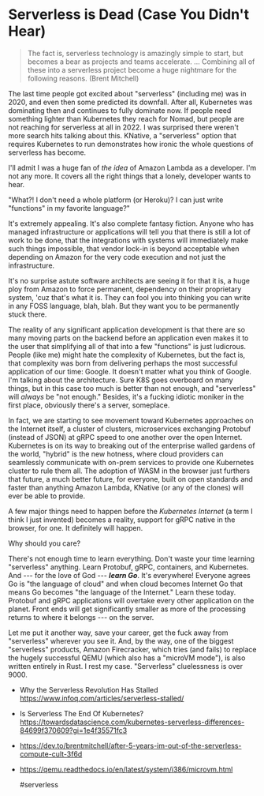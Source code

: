 # Serverless is Dead (Case You Didn't Hear)

> The fact is, serverless technology is amazingly simple to start, but
> becomes a bear as projects and teams accelerate. ... Combining all of
> these into a serverless project become a huge nightmare for the
> following reasons. (Brent Mitchell)

The last time people got excited about "serverless" (including me) was
in 2020, and even then some predicted its downfall. After all,
Kubernetes was dominating then and continues to fully dominate now. If
people need something lighter than Kubernetes they reach for Nomad, but
people are not reaching for serverless at all in 2022. I was surprised
there weren't more search hits talking about this. KNative, a "serverless"
option that requires Kubernetes to run demonstrates how ironic the whole
questions of serverless has become.

I'll admit I was a huge fan of *the idea* of Amazon Lambda as a
developer. I'm not any more. It covers all the right things that a
lonely, developer wants to hear.

"What?! I don't need a whole platform (or Heroku)? I can just write
"functions" in my favorite language?"

It's extremely appealing. It's also complete fantasy fiction. Anyone who
has managed infrastructure or applications will tell you that there is
still a lot of work to be done, that the integrations with systems will
immediately make such things impossible, that vendor lock-in is beyond
acceptable when depending on Amazon for the very code execution and
not just the infrastructure.

It's no surprise astute software architects are seeing it for that it
is, a huge ploy from Amazon to force permanent, dependency on their
proprietary system, 'cuz that's what it is. They can fool you into
thinking you can write in any FOSS language, blah, blah. But they want
you to be permanently stuck there.

The reality of any significant application development is that there are
so many moving parts on the backend before an application even makes it
to the user that simplifying all of that into a few "functions" is just
ludicrous. People (like me) might hate the complexity of Kubernetes, but
the fact is, that complexity was born from delivering perhaps the most
successful application of our time: Google. It doesn't matter what you
think of Google. I'm talking about the architecture. Sure K8S goes
overboard on many things, but in this case too much is better than not
enough, and "serverless" will *always* be "not enough." Besides, it's a
fucking idiotic moniker in the first place, obviously there's a server,
someplace.

In fact, we are starting to see movement toward Kubernetes approaches on
the Internet itself, a cluster of clusters, microservices exchanging
Protobuf (instead of JSON) at gRPC speed to one another over the open
Internet. Kubernetes is on its way to breaking out of the enterprise
walled gardens of the world, "hybrid" is the new hotness, where cloud
providers can seamlessly communicate with on-prem services to provide
one Kubernetes cluster to rule them all. The adoption of WASM in the
browser just furthers that future, a much better future, for everyone,
built on open standards and faster than anything Amazon Lambda, KNative
(or any of the clones) will ever be able to  provide.

A few major things need to happen before the *Kubernetes Internet* (a
term I think I just invented) becomes a reality, support for gRPC native
in the browser, for one. It definitely will happen.

Why should you care?

There's not enough time to learn everything. Don't waste your time
learning "serverless" anything. Learn Protobuf, gRPC, containers, and
Kubernetes. And --- for the love of God --- ***learn Go***. It's
everywhere! Everyone agrees Go is "the language of cloud" and when cloud
becomes Internet Go that means Go becomes "the language of the
Internet." Learn these today. Protobuf and gRPC applications will
overtake every other application on the planet. Front ends will get
significantly smaller as more of the processing returns to where it
belongs --- on the server.

Let me put it another way, save your career, get the fuck away from
"serverless" wherever you see it. And, by the way, one of the biggest
"serverless" products, Amazon Firecracker, which tries (and fails) to
replace the hugely successful QEMU (which also has a "microVM mode"), is
also written entirely in Rust. I rest my case. "Serverless" cluelessness
is over 9000.

* Why the Serverless Revolution Has Stalled  
  https://www.infoq.com/articles/serverless-stalled/

* Is Serverless The End Of Kubernetes?   
  https://towardsdatascience.com/kubernetes-serverless-differences-84699f370609?gi=1e4f35571fc3

* https://dev.to/brentmitchell/after-5-years-im-out-of-the-serverless-compute-cult-3f6d

* https://qemu.readthedocs.io/en/latest/system/i386/microvm.html

    #serverless
